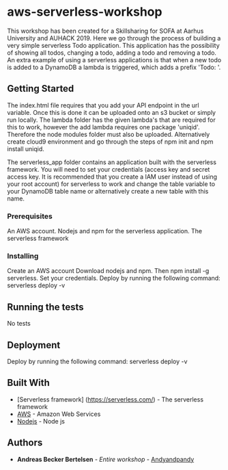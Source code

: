 # aws-serverless-workshop
This workshop has been created for a Skillsharing for SOFA at Aarhus University and AUHACK 2019. Here we go through the process of building a very simple serverless Todo application. This application has the possibility of showing all todos, changing a todo, adding a todo and removing a todo. An extra example of using a serverless applications is that when a new todo is added to a DynamoDB a lambda is triggered, which adds a prefix 'Todo: '.

## Getting Started

The index.html file requires that you add your API endpoint in the url variable. Once this is done it can be uploaded onto an s3 bucket or simply run locally. The lambda folder has the given lambda's that are required for this to work, however the add lambda requires one package 'uniqid'. Therefore the node modules folder must also be uploaded. Alternatively create cloud9 environment and go through the steps of npm init and npm install uniqid.

The serverless_app folder contains an application built with the serverless framework. You will need to set your credentials (access key and secret access key. It is recommended that you create a IAM user instead of using your root account) for serverless to work and change the table variable to your DynamoDB table name or alternatively create a new table with this name.

### Prerequisites

An AWS account.
Nodejs and npm for the serverless application.
The serverless framework

### Installing

Create an AWS account
Download nodejs and npm. Then npm install -g serverless. Set your credentials. Deploy by running the following command:
serverless deploy -v

## Running the tests

No tests

## Deployment

Deploy by running the following command:
serverless deploy -v

## Built With

* [Serverless framework] (https://serverless.com/) - The serverless framework
* [AWS](https://aws.amazon.com//) - Amazon Web Services
* [Nodejs](https://nodejs.org/en/) - Node js

## Authors

* **Andreas Becker Bertelsen** - *Entire workshop* - [Andyandpandy](https://github.com/Andyandpandy)



